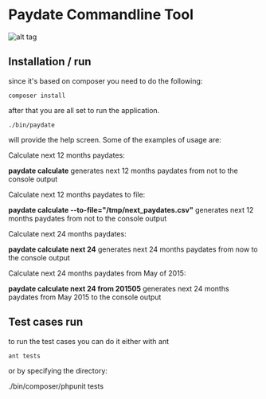 Paydate Commandline Tool
=======

![alt tag](https://raw.github.com/mauricioprado00/the-burroughs-test/master/diagram.png)


Installation / run
------------------
since it's based on composer you need to do the following:

    composer install

after that you are all set to run the application.


    ./bin/paydate


will provide the help screen. Some of the examples of usage are:

Calculate next 12 months paydates:

**paydate calculate**    generates next 12 months paydates from not to the console output                                                                                               

Calculate next 12 months paydates to file:

**paydate calculate --to-file="/tmp/next_paydates.csv"**    generates next 12 months paydates from not to the console output                                                            

Calculate next 24 months paydates:

**paydate calculate next 24** generates next 24 months paydates from now to the console output                                                                                       

Calculate next 24 months paydates from May of 2015:

**paydate calculate next 24 from 201505** generates next 24 months paydates from May 2015 to the console output    


Test cases run
---------------
to run the test cases you can do it either with ant 

    ant tests

or by specifying the directory:

   ./bin/composer/phpunit tests
